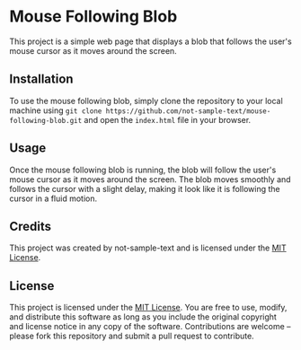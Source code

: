 # Mouse Following Blob

This project is a simple web page that displays a blob that follows the user's mouse cursor as it moves around the screen.

## Installation

To use the mouse following blob, simply clone the repository to your local machine using `git clone https://github.com/not-sample-text/mouse-following-blob.git` and open the `index.html` file in your browser.

## Usage

Once the mouse following blob is running, the blob will follow the user's mouse cursor as it moves around the screen. The blob moves smoothly and follows the cursor with a slight delay, making it look like it is following the cursor in a fluid motion.

## Credits

This project was created by not-sample-text and is licensed under the [MIT License](LICENSE.md).

## License

This project is licensed under the [MIT License](LICENSE.md). You are free to use, modify, and distribute this software as long as you include the original copyright and license notice in any copy of the software. Contributions are welcome – please fork this repository and submit a pull request to contribute.
